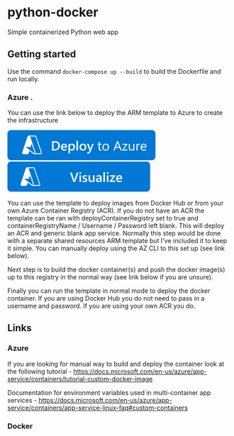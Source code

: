 # python-docker

Simple containerized Python web app

## Getting started

Use the command `docker-compose up --build` to build the Dockerfile and run locally.

### Azure .

You can use the link below to deploy the ARM template to Azure to create the infrastructure

[![Deploy To Azure](https://raw.githubusercontent.com/Azure/azure-quickstart-templates/master/1-CONTRIBUTION-GUIDE/images/deploytoazure.svg?sanitize=true)](https://portal.azure.com/#create/Microsoft.Template/uri/https%3A%2F%2Fraw.githubusercontent.com%2Frivoric%2Fwebsitemon%2Fmaster%2Fazuredeploy.json)
[![Visualize](https://raw.githubusercontent.com/Azure/azure-quickstart-templates/master/1-CONTRIBUTION-GUIDE/images/visualizebutton.svg?sanitize=true)](http://armviz.io/#/?load=https%3A%2F%2Fraw.githubusercontent.com%2Frivoric%2Fwebsitemon%2Fmaster%2Fazuredeploy.json)

You can use the template to deploy images from Docker Hub or from your own Azure Container Registry (ACR).
If you do not have an ACR the template can be ran with deployContainerRegistry set to true and containerRegistryName / Username / Password left blank.
This will deploy an ACR and generic blank app service. Normally this step would be done with a separate shared resources ARM template but I've included it to keep it simple.
You can manually deploy using the AZ CLI to this set up (see link below).

Next step is to build the docker container(s) and push the docker image(s) up to this registry in the normal way (see link below if you are unsure).

Finally you can run the template in normal mode to deploy the docker container.
If you are using Docker Hub you do not need to pass in a username and password. If you are using your own ACR you do.

## Links

### Azure

If you are looking for manual way to build and deploy the container look at the following tutorial -
https://docs.microsoft.com/en-us/azure/app-service/containers/tutorial-custom-docker-image

Documentation for environment variables used in multi-container app services -
https://docs.microsoft.com/en-us/azure/app-service/containers/app-service-linux-faq#custom-containers

### Docker

